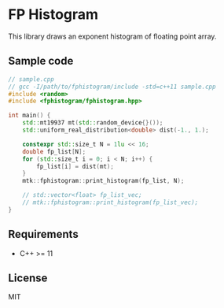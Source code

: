 # FP Histogram

This library draws an exponent histogram of floating point array.

## Sample code
```cpp
// sample.cpp
// gcc -I/path/to/fphistogram/include -std=c++11 sample.cpp
#include <random>
#include <fphistogram/fphistogram.hpp>

int main() {
	std::mt19937 mt(std::random_device{}());
	std::uniform_real_distribution<double> dist(-1., 1.);

	constexpr std::size_t N = 1lu << 16;
	double fp_list[N];
	for (std::size_t i = 0; i < N; i++) {
		fp_list[i] = dist(mt);
	}
	mtk::fphistogram::print_histogram(fp_list, N);

	// std::vector<float> fp_list_vec;
	// mtk::fphistogram::print_histogram(fp_list_vec);
}
```

## Requirements
- C++ >= 11


## License

MIT
